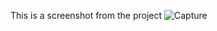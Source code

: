 This is a screenshot from the project
![Capture](https://user-images.githubusercontent.com/75880393/131347084-3f7ebd8b-3d36-483e-bccb-a661f86a248b.PNG)
